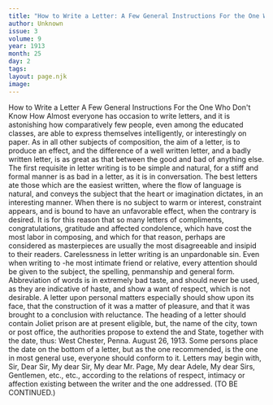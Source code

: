 ```yaml
---
title: "How to Write a Letter: A Few General Instructions For the One Who Don't Know How"
author: Unknown
issue: 3
volume: 9
year: 1913
month: 25
day: 2
tags:
layout: page.njk
image:
---
```

How to Write a Letter    A Few General Instructions For the One Who Don't Know How    Almost everyone has occasion to write letters, and it is astonishing how comparatively few people, even among the educated classes, are able to express themselves intelligently, or interestingly on paper.    As in all other subjects of composition, the aim of a letter, is to produce an effect, and the difference of a well written letter, and a badly written letter, is as great as that between the good and bad of anything else.    The first requisite in letter writing is to be simple and natural, for a stiff and formal manner is as bad in a letter, as it is in conversation. The best letters ate those which are the easiest written, where the flow of language is natural, and conveys the subject that the heart or imagination dictates, in an interesting manner. When there is no subject to warm or interest, constraint appears, and is bound to have an unfavorable effect, when the contrary is desired. It is for this reason that so many letters of compliments, congratulations, gratitude and affected condolence, which have cost the most labor in composing, and which for that reason, perhaps are considered as masterpieces are usually the most disagreeable and insipid to their readers.    Carelessness in letter writing is an unpardonable sin. Even when writing to -he most intimate friend or relative, every attention should be given to the subject, the spelling, penmanship and general form. Abbreviation of words is in extremely bad taste, and should never be used, as they are indicative of haste, and show a want of respect, which is not desirable. A letter upon personal matters especially should show upon its face, that the construction of it was a matter of pleasure, and that it was brought to a conclusion with reluctance.    The heading of a letter should contain Joliet prison are at present eligible, but, the name of the city, town or post office, the authorities propose to extend the and State, together with the date, thus:    West Chester, Penna. August 26, 1913.    Some persons place the date on the bottom of a letter, but as the one recommended, is the one in most general use, everyone should conform to it. Letters may begin with, Sir, Dear Sir, My dear Sir, My dear Mr. Page, My dear Adele, My dear Sirs, Gentlemen, etc., etc., according to the relations of respect, intimacy or affection existing between the writer and the one addressed.    (TO BE CONTINUED.) 


